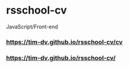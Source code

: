 # rsschool-cv
JavaScript/Front-end
### https://tim-dv.github.io/rsschool-cv/cv
### https://tim-dv.github.io/rsschool-cv/